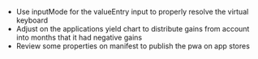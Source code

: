 - Use inputMode for the valueEntry input to properly resolve the virtual keyboard
- Adjust on the applications yield chart to distribute gains from account into months that it had negative gains
- Review some properties on manifest to publish the pwa on app stores
